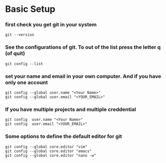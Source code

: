 # Basic Setup


### first check you get git in your system
```
git --version
```

### See the configurations of git. To out of the list press the letter q  (of quit)
```
git config --list
```

### set your name and email in your own computer. And if you have only one account 
```
git config --global user.name "<Your Name>"
git config --global user.email "<YOUR_EMAIL>"
```

### If you have multiple projects and multiple creddential
```
git config  user.name "<Your Name>"
git config  user.email "<YOUR_EMAIL>"
```

### Some options to define the default editor for git
```
git config --global core.editor "vim"
git config --global core.editor "emacs"
git config --global core.editor "nano -w"
```
